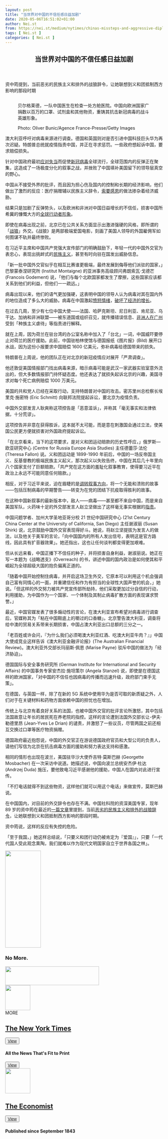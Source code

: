 ```yaml
---
layout: post
title: "当世界对中国的不信任感日益加剧"
date: 2020-05-06T16:51:02+01:00
author: Nei.st
from: https://nei.st/medium/nytimes/chinas-missteps-and-aggressive-diplomacy-fuel-a-global-backlash-to-its-ambition
tags: [ Nei.st ]
categories: [ Nei.st ]
---
```


<article class="post-19542 post type-post status-publish format-standard hentry category-nytimes tag-the-coronavirus-crisis" id="post-19542"> <header class="page-header medium Archives"><div class="page-header__image"></div><div class="page-header__content"><h1 class="page-title text-align-center">当世界对中国的不信任感日益加剧</h1></div> </header><div class="entry-content aesop-entry-content" id="post-19542-content"><link as="font" crossorigin="anonymous" href="//cdn.jsdelivr.net/gh/0nd1jyU39XQ/_/glyph/font-face/0uIzqoZjSuJfvSBnvgXTcApMtcVhMcpr.woff" rel="preload" type="font/woff"/><link as="font" crossorigin="anonymous" href="//cdn.jsdelivr.net/gh/0nd1jyU39XQ/_/glyph/font-face/1sTnSLZWDKucPX6SAk.woff" rel="preload" type="font/woff"/><p class="blog-post__description">资中筠提到，当前恶劣的民族主义和排外的战狼辞令，让她联想到义和团抵制西方影响的那段时期</p><span id="more-19542"></span><div class="container nyt"><div class="nyt-flex0"> <a class="nyt __link-logo" dir="auto" href="https://nei.st/medium/nytimes"> </a></div></div><div class="container img"><div class="aspectRatioPlaceholder"><div class="progressiveMedia" data-height="1346" data-width="2048"> <img alt="" class="progressiveMedia-image lazyload" data-src="https://cdn.jsdelivr.net/gh/0nd1jyU39XQ/_/img/1/merlin_171206412_63b0be77-a171-425a-b5c1-30a091c14934-superJumbo.jpg" src="https://cdn.jsdelivr.net/gh/0nd1jyU39XQ/_/img/1/merlin_171206412_63b0be77-a171-425a-b5c1-30a091c14934-superJumbo.jpg"/></div></div><div class="aesop-image-component"> <figure class="aesop-image-component-image aesop-component-align-center aesop-image-component-caption-left"> <figcaption class="aesop-image-component-caption"><p class="aesop-cap-description">贝尔格莱德，一队中国医生在检查一处方舱医院。中国向欧洲国家广捐数以百万的口罩、试剂盒和其他物资，重铸其抗击新冠病毒的战斗英雄形象。</p><p class="aesop-cap-cred">Photo: Oliver Bunic/Agence France-Presse/Getty Images</p> </figcaption> </figure></div></div><p>澳大利亚呼吁对病毒来源进行调查。德国和英国则对是否引进中国科技巨头华为再次迟疑。特朗普总统就疫情指责中国，并正在寻求惩罚。一些政府想起诉中国，要求赔偿损失。</p><p>针对中国政府最初<a href="https://nei.st/medium/wsj/how-it-all-started-chinas-early-coronavirus-missteps">应对失当</a>而促使<a href="https://nei.st/tag/the-coronavirus-crisis">新冠病毒</a>全球流行，全球范围内的反弹正在聚集，这造成了一场极度分化的叙事之战，并挫败了中国填补美国留下的领导层真空的野心。</p><p><span class="markup--p">中国从不接受外界的批评，而且因为担心伤及国内的控制和长期的经济影响，他们做出了激烈的反应：医疗捐赠辅以民族主义辞令，<a href="https://nei.st/medium/initium/one-china-two-nationaolism">索要感恩</a>的做法掺杂着经济威胁。</span></p><p>结果只是加剧了反弹势头，以及欧洲和非洲对中国日益增长的不信任，损害中国所希冀的慷慨大方的<a href="https://nei.st/medium/wsj/china-asserts-claim-to-global-leadership-mask-by-mask">全球行动者形象</a>。</p><p>即使在病毒出现之前，北京已在公共关系方面显示出激进强硬的风格，即所谓的「<a href="https://nei.st/medium/initium/one-china-two-nationaolism">战狼</a>」外交。《战狼》是两部极端爱国电影，刻画了美国人领导的外国雇佣军如何图谋不轨并最终惨败。</p><div class="code-block code-block-1" style="margin: 8px 0; clear: both;"><div class="container ads_KbHEVhh8Rw"><div class="card card--blog post-sidebar"><div class="card-body"><div class="logo_ngcontent-kty-0"> </div><div class="iframe-blocker U6XAMK63Vh00WqvF2BacIQ"><div class="background-h60B"> </div><div class="WumZiPCS4MeMw4pxQ"> </div></div></div><div class="card-footer"><div class="card-footer-wrapper" layout="row bottom-left"></div></div></div></div></div><p>在习近平主席和中国共产党强大宣传部门的明确鼓励下，年轻一代的中国外交官为表忠心，表现出挑衅式的<a href="https://nei.st/medium/nytimes/crisis-tamed-china-sees-outsiders-as-new-peril">民族主义</a>，甚至有时向驻在国发出威胁信息。</p><p><span class="markup--p">「新一批中国外交官似乎在相互比赛谁更极端，最终发展到侮辱他们派驻的国家，」</span>巴黎蒙泰涅研究所 (Institut Montaigne) 的亚洲事务高级顾问弗朗索瓦·戈德芒 (Francois Godement) 说，<span class="markup--p">「他们与每个北欧国家都发生了摩擦，这些国家应该都关系到他们的利益，但他们一一疏远。」</span></p><p><span class="markup--p">病毒出现以来，他们的语气更加强硬，这表明中国的领导人认为病毒对其在国内外的地位造成了多么大的威胁。</span>病毒在中国激起<a href="https://nei.st/medium/nytimes/coronavirus-outrage-spurs-chinas-internet-police-to-action">愤怒情绪</a>，<a href="https://nei.st/medium/yimag/poqrsxw4acdt7hskdblhbg">破坏了经济的增长</a>。</p><p>在过去几周，至少有七位中国大使——法国、哈萨克斯坦、尼日利亚、肯尼亚、乌干达、加纳和非洲联盟——被东道国或组织召见，就传播错误信息、<a href="https://nei.st/medium/initium/coronavirus-african-guangzhou">非洲人在广州</a>受到「种族主义虐待」等指责进行解释。</p><section class="entry-content preview"><p>就在上周，因为荷兰在驻台湾的办公室名称中加入了「台北」一词，中国威吓要停止对荷兰的医疗援助。此前，中国驻柏林使馆与德国报纸《图片报》(Bild) 展开口水战，因为这份小报要求中国赔偿 1600 亿美元，弥补病毒给德国带来的损失。</p><p>特朗普在上周说，他的团队正在对北京的新冠疫情应对展开「严肃调查」。</p><div class="code-block code-block-1" style="margin: 8px 0; clear: both;"><div class="container ads_KbHEVhh8Rw"><div class="card card--blog post-sidebar"><div class="card-body"><div class="logo_ngcontent-kty-0"> </div><div class="iframe-blocker U6XAMK63Vh00WqvF2BacIQ"><div class="background-h60B"> </div><div class="WumZiPCS4MeMw4pxQ"> </div></div></div><div class="card-footer"><div class="card-footer-wrapper" layout="row bottom-left"></div></div></div></div></div><p>他还敦促美国情报部门找出病毒来源，暗示病毒可能是武汉一家武器实验室意外流出的，但大多数情报部门持怀疑态度。他还表达了就损失起诉北京的兴趣，美国寻求对每个死亡病例赔偿 1000 万美元。</p><p>美国的共和党人已经在采取行动，支持特朗普对中国的攻击。密苏里州总检察长埃里克·施密特 (Eric Schmitt) 向联邦法院提起诉讼，要北京为疫情负责。</p><p>中国外交部发言人耿爽称这项控告是「恶意滥诉」，并称其「毫无事实和法律依据，十分荒谬」。</p><p><span class="markup--p">这项控告并非意在获得胜诉，这本就不太可能，而是意在刺激国会通过立法，使美国公民更方便就损害对外国政府提起诉讼。</span></p><p>「在北京看来，当下的这项要求，是对义和团运动赔款的历史性呼应，」俄罗斯—欧亚研究中心 (Centre for Russia Europe Asia Studies) 主任德蕾莎·法伦 (Theresa Fallon) 说。义和团运动是 1899-1990 年前后，中国的一场反帝国主义、反基督教的极端民族主义起义，那次起义以失败告终，中国在其后几十年里向八个国家支付了巨额赔款。「共产党在这方面的羞耻化叙事教育，使得要习近平在政治上永远不可能同意任何赔款。」</p><p><span class="markup--p">相反，对于习近平来说，迫在眉睫的是<a href="https://nei.st/medium/nytimes/china-citing-fewer-cases-tries-to-rewrite-its-role-in-crisis">调转叙事方向</a>，将一个无能和溃败的故事——包括压制病毒的早期警告——转变为在党的团结下抗疫取得胜利的故事。</span></p><div class="code-block code-block-1" style="margin: 8px 0; clear: both;"><div class="container ads_KbHEVhh8Rw"><div class="card card--blog post-sidebar"><div class="card-body"><div class="logo_ngcontent-kty-0"> </div><div class="iframe-blocker U6XAMK63Vh00WqvF2BacIQ"><div class="background-h60B"> </div><div class="WumZiPCS4MeMw4pxQ"> </div></div></div><div class="card-footer"><div class="card-footer-wrapper" layout="row bottom-left"></div></div></div></div></div><p>在这种中国新叙事的最新版本中，敌人——病毒——甚至都不来自中国，而是来自美国军队，火药味十足的外交部发言人赵立坚做出了这样毫无事实根据的<a href="https://nei.st/medium/nytimes/china-spins-tale-that-the-u-s-army-started-the-coronavirus-epidemic">指责</a>。</p><p>中国问题学者、加州大学圣地亚哥分校 21 世纪中国研究中心 (21st Century China Center at the University of California, San Diego) 主任谢淑丽 (Susan Shirk) 说，北京鼓励中国外交官表现得好斗。她说，将赵立坚提拔为发言人的做法，以及他关于美军的言论，「向中国国内的所有人发出信号，表明这是官方路线，因此具有扩音器效果」。她还指出，这也让任何谈判都变得更加艰难。</p><p>但从长远来看，中国正播下不信任的种子，并将损害自身利益，谢淑丽说。她正在写一本题为《战略透支》(Overreach) 的书，讲述中国的国内政治是如何使其和平崛起为全球超级大国的抱负偏离正道的。</p><p><span class="markup--p">「随着中国开始控制住病毒，并开启这场卫生外交，它原本可以利用这个机会强调自己富有同情心的一面，并重建信任和作为有担当的全球性大国声誉的机会，」她说。「但这样的外交努力被共产党宣传部所劫持，他们采取更加过分自信的行动，利用援助，为中国作为一个国家、一个体制及其制止病毒扩散方面的表现谋求赞誉。」</span></p><p>最近，中国官媒发表了很多煽动性的言论，<span class="markup--p">在澳大利亚宣布希望对病毒进行调查后，官媒称其为「粘在中国鞋底上的嚼过的口香糖」</span>。北京警告澳大利亚，调查将给中澳的贸易关系带来长期损害，中国占澳大利亚出口总额的三分之一。</p><p>「老百姓或许会问，『为什么我们必须喝澳大利亚红酒、吃澳大利亚牛肉？』」中国大使成竞业这样告诉《澳大利亚金融评论报》(The Australian Financial Review)。澳大利亚外交部长玛丽斯·佩恩 (Marise Payne) 驳斥中国的做法为「经济胁迫」。</p><div class="code-block code-block-1" style="margin: 8px 0; clear: both;"><div class="container ads_KbHEVhh8Rw"><div class="card card--blog post-sidebar"><div class="card-body"><div class="logo_ngcontent-kty-0"> </div><div class="iframe-blocker U6XAMK63Vh00WqvF2BacIQ"><div class="background-h60B"> </div><div class="WumZiPCS4MeMw4pxQ"> </div></div></div><div class="card-footer"><div class="card-footer-wrapper" layout="row bottom-left"></div></div></div></div></div><p>德国国际与安全事务研究所 (German Institute for International and Security Affairs) 的中国事务专家安杰拉·施坦策尔 (Angela Stanzel) 说，即使是在德国这样的欧洲国家，「对中国的不信任也因病毒的传播而迅速升级，政府部门束手无策」。</p><p>在德国，与英国一样，除了在新的 5G 系统中使用华为是否可取的新质疑之外，人们对于在关键材料和药物方面依赖中国的担忧也在增加。</p><p><span class="markup--p">传统上与北京有着良好关系的法国，也被中国外交官的批评言论所激怒，其中包括法国故意让年长的居民死在养老院的指控。</span>这样的言论遭到法国外交部长让-伊夫·勒德里昂 (Jean-Yves Le Drian) 的谴责，并激怒了一些议员，尽管两国之前还相互交换过口罩等医疗物资捐赠。</p><p>德国政府最近抱怨说，<span class="markup--p">中国的外交官正在游说德国政府官员和大型公司的负责人，请他们写信为北京在抗击病毒方面的援助和努力表达支持和感激</span>。</p><p>相同的情形也出现在波兰，美国驻华沙大使乔吉特·莫斯巴赫 (Georgette Mosbacher) 在一次采访中说道。她描述说，<span class="markup--p">中国向波兰总统安杰伊·杜达 (Andrzej Duda) 施压，要他致电习近平感谢他的援助，中国人在国内对此进行宣传</span>。</p><p>「不打电话就得不到这些物资，这样他们就可以用这个电话」来做宣传，莫斯巴赫说。</p><div class="code-block code-block-1" style="margin: 8px 0; clear: both;"><div class="container ads_KbHEVhh8Rw"><div class="card card--blog post-sidebar"><div class="card-body"><div class="logo_ngcontent-kty-0"> </div><div class="iframe-blocker U6XAMK63Vh00WqvF2BacIQ"><div class="background-h60B"> </div><div class="WumZiPCS4MeMw4pxQ"> </div></div></div><div class="card-footer"><div class="card-footer-wrapper" layout="row bottom-left"></div></div></div></div></div><p>在中国国内，对目前的外交辞令也存在不满。中国社科院的资深美国专家，现年 89 岁的资中筠在最近的<a href="https://nei.st/medium/an-old-anxiety-in-a-new-era">一篇文章</a>里提到，当前<a href="https://nei.st/medium/initium/one-china-two-nationaolism">恶劣的民族主义和排外的战狼辞令</a>，让她联想到义和团抵制西方影响的那段时期。</p><p>资中筠说，这样的反应有失控的危险。</p><p>「至于我国，」她这样总结说，「只要义和团行动仍被肯定为『爱国』」，只要「一代代国人受此观念熏陶，我们就难以作为现代文明国家自立于世界各国之林」。</p></section><div class="dndo"></div><div class="bqdn"><div class="agdr"><div class="abcn abcg"> <img class="dt" height="310" src="https://cdn.jsdelivr.net/gh/0nd1jyU39XQ/_/img/1/0_GLFDRIpcedGcmuSg.png" width="114"/></div><div class="dudv abcn"><h3 class="dwam">No More.</h3></div><div class="fjbw"> <img class="" height="60" src="https://cdn.jsdelivr.net/gh/0nd1jyU39XQ/_/img/1/1_K4MHnSAfehAx3IJQxj7tfg.png" width="300"/></div></div></div><section class="wxyz"><div class="fvfw"><div class="fzga"> <span class="gbaj"><div class="gdge"> <a href="https://nei.st/medium/nytimes"><div class="dlgg"> <img class="gmcl" height="80" src="https://cdn.jsdelivr.net/gh/0nd1jyU39XQ/_/img/1/1_lDzXmG7cKomswLcrSYVVFQ.png" width="80"/></div></a></div><span class="abcn"><div class="gngo"> <span class="apcq">MORE</span><span class="svgIcon--arrowRight"></span></div><div class="gngq"><div class="acag"><h2 class="apgr"><a href="https://nei.st/medium/nytimes">The New York Times</a></h2><div class="abcn abcg"> <button class="gtbn nyt"><a href="https://nei.st/medium/nytimes">View</a></button></div></div></div></span></span><div class="gngy"><div class="gzn"><h4 class="hahb">All the News That's Fit to Print</h4></div><div class="fjhc"> <button class="gtbn nyt"><a href="https://nei.st/medium/nytimes">View</a></button></div></div></div><div class="fxn"></div><div class="fzga"> <span class="gbaj"><div class="gdge"> <a href="https://nei.st/medium/economist"><img class="bqgg" height="80" src="https://cdn.jsdelivr.net/gh/0nd1jyU39XQ/_/img/1/1_ckkT5DtC2JLdBGWGk-PsVA.png" width="80"/></a></div><span class="abcn"><div class="gngq"><div class="acag"><h2 class="apgr"><a class="cvcw" href="https://nei.st/medium/economist">The Economist</a></h2><div class="abcn abcg"><div class="bt"> <button class="gtbn eco"><a href="https://nei.st/medium/economist">View</a></button></div></div></div></div></span></span><div class="gnhd"><div class="gzn"><h4 class="hahb"><b>Published since September 1843</b></h4></div></div></div></div></section></div></article>
